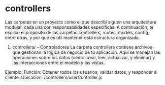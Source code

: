# controllers

Las carpetas en un proyecto como el que describí siguen una arquitectura modular, cada una con responsabilidades específicas. A continuación, te explico el propósito de las carpetas controllers, routes, models, config, entre otras, y por qué es útil mantener esta estructura organizada.

1. controllers/ – Controladores
La carpeta controllers contiene archivos que gestionan la lógica de negocio de tu aplicación. Aquí se manejan las operaciones sobre los datos (como crear, leer, actualizar, y eliminar) y las interacciones entre el modelo y las vistas.

Ejemplo:
Función: Obtener todos los usuarios, validar datos, y responder al cliente.
Ubicación: /controllers/userController.js
